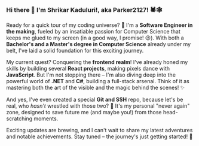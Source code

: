 ### Hi there 👋 I'm Shrikar Kaduluri!,  aka **Parker2127**! 🕷️🕸️

Ready for a quick tour of my coding universe? 🚀 I'm a **Software Engineer in the making**, fueled by an insatiable passion for Computer Science that keeps me glued to my screen (in a good way, I promise! 😉). With both a **Bachelor's and a Master's degree in Computer Science** already under my belt, I've laid a solid foundation for this exciting journey.

My current quest? Conquering the **frontend realm**! I've already honed my skills by building several **React projects**, making pixels dance with **JavaScript**. But I'm not stopping there – I'm also diving deep into the powerful world of **.NET** and **C#**, building a full-stack arsenal. Think of it as mastering both the art of the visible and the magic behind the scenes! ✨

And yes, I've even created a special **Git and SSH** repo, because let's be real, who *hasn't* wrestled with those two? 🥋 It's my personal "never again" zone, designed to save future me (and maybe you!) from those head-scratching moments.

Exciting updates are brewing, and I can't wait to share my latest adventures and notable achievements. Stay tuned – the journey's just getting started! 🌟

